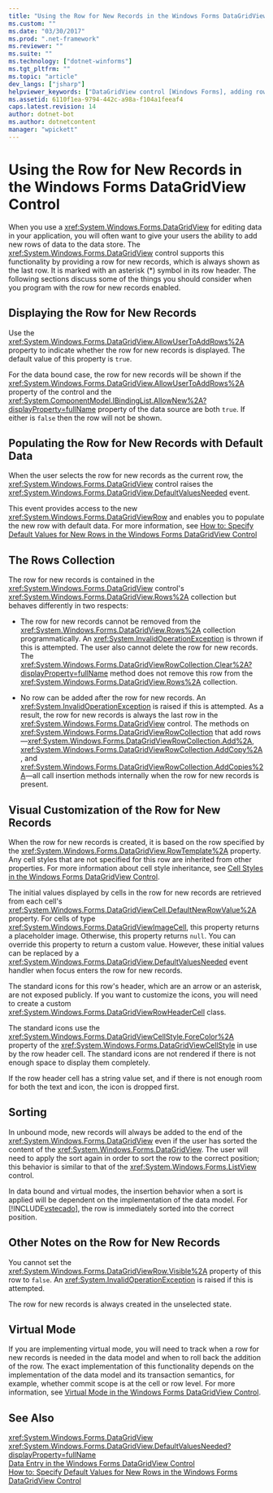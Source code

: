 ```yaml
---
title: "Using the Row for New Records in the Windows Forms DataGridView Control"
ms.custom: ""
ms.date: "03/30/2017"
ms.prod: ".net-framework"
ms.reviewer: ""
ms.suite: ""
ms.technology: ["dotnet-winforms"]
ms.tgt_pltfrm: ""
ms.topic: "article"
dev_langs: ["jsharp"]
helpviewer_keywords: ["DataGridView control [Windows Forms], adding rows for new records", "rows, new records", "DataGridView control [Windows Forms], data entry"]
ms.assetid: 6110f1ea-9794-442c-a98a-f104a1feeaf4
caps.latest.revision: 14
author: dotnet-bot
ms.author: dotnetcontent
manager: "wpickett"
---
```

# Using the Row for New Records in the Windows Forms DataGridView Control
When you use a <xref:System.Windows.Forms.DataGridView> for editing data in your application, you will often want to give your users the ability to add new rows of data to the data store. The <xref:System.Windows.Forms.DataGridView> control supports this functionality by providing a row for new records, which is always shown as the last row. It is marked with an asterisk (*) symbol in its row header. The following sections discuss some of the things you should consider when you program with the row for new records enabled.  
  
## Displaying the Row for New Records  
 Use the <xref:System.Windows.Forms.DataGridView.AllowUserToAddRows%2A> property to indicate whether the row for new records is displayed. The default value of this property is `true`.  
  
 For the data bound case, the row for new records will be shown if the <xref:System.Windows.Forms.DataGridView.AllowUserToAddRows%2A> property of the control and the <xref:System.ComponentModel.IBindingList.AllowNew%2A?displayProperty=fullName> property of the data source are both `true`. If either is `false` then the row will not be shown.  
  
## Populating the Row for New Records with Default Data  
 When the user selects the row for new records as the current row, the <xref:System.Windows.Forms.DataGridView> control raises the <xref:System.Windows.Forms.DataGridView.DefaultValuesNeeded> event.  
  
 This event provides access to the new <xref:System.Windows.Forms.DataGridViewRow> and enables you to populate the new row with default data. For more information, see [How to: Specify Default Values for New Rows in the Windows Forms DataGridView Control](../../../../docs/framework/winforms/controls/specify-default-values-for-new-rows-in-the-datagrid.md)  
  
## The Rows Collection  
 The row for new records is contained in the <xref:System.Windows.Forms.DataGridView> control's <xref:System.Windows.Forms.DataGridView.Rows%2A> collection but behaves differently in two respects:  
  
-   The row for new records cannot be removed from the <xref:System.Windows.Forms.DataGridView.Rows%2A> collection programmatically. An <xref:System.InvalidOperationException> is thrown if this is attempted. The user also cannot delete the row for new records. The <xref:System.Windows.Forms.DataGridViewRowCollection.Clear%2A?displayProperty=fullName> method does not remove this row from the <xref:System.Windows.Forms.DataGridView.Rows%2A> collection.  
  
-   No row can be added after the row for new records. An <xref:System.InvalidOperationException> is raised if this is attempted. As a result, the row for new records is always the last row in the <xref:System.Windows.Forms.DataGridView> control. The methods on <xref:System.Windows.Forms.DataGridViewRowCollection> that add rows—<xref:System.Windows.Forms.DataGridViewRowCollection.Add%2A>, <xref:System.Windows.Forms.DataGridViewRowCollection.AddCopy%2A>, and <xref:System.Windows.Forms.DataGridViewRowCollection.AddCopies%2A>—all call insertion methods internally when the row for new records is present.  
  
## Visual Customization of the Row for New Records  
 When the row for new records is created, it is based on the row specified by the <xref:System.Windows.Forms.DataGridView.RowTemplate%2A> property. Any cell styles that are not specified for this row are inherited from other properties. For more information about cell style inheritance, see [Cell Styles in the Windows Forms DataGridView Control](../../../../docs/framework/winforms/controls/cell-styles-in-the-windows-forms-datagridview-control.md).  
  
 The initial values displayed by cells in the row for new records are retrieved from each cell's <xref:System.Windows.Forms.DataGridViewCell.DefaultNewRowValue%2A> property. For cells of type <xref:System.Windows.Forms.DataGridViewImageCell>, this property returns a placeholder image. Otherwise, this property returns `null`. You can override this property to return a custom value. However, these initial values can be replaced by a <xref:System.Windows.Forms.DataGridView.DefaultValuesNeeded> event handler when focus enters the row for new records.  
  
 The standard icons for this row's header, which are an arrow or an asterisk, are not exposed publicly. If you want to customize the icons, you will need to create a custom <xref:System.Windows.Forms.DataGridViewRowHeaderCell> class.  
  
 The standard icons use the <xref:System.Windows.Forms.DataGridViewCellStyle.ForeColor%2A> property of the <xref:System.Windows.Forms.DataGridViewCellStyle> in use by the row header cell. The standard icons are not rendered if there is not enough space to display them completely.  
  
 If the row header cell has a string value set, and if there is not enough room for both the text and icon, the icon is dropped first.  
  
## Sorting  
 In unbound mode, new records will always be added to the end of the <xref:System.Windows.Forms.DataGridView> even if the user has sorted the content of the <xref:System.Windows.Forms.DataGridView>. The user will need to apply the sort again in order to sort the row to the correct position; this behavior is similar to that of the <xref:System.Windows.Forms.ListView> control.  
  
 In data bound and virtual modes, the insertion behavior when a sort is applied will be dependent on the implementation of the data model. For [!INCLUDE[vstecado](../../../../includes/vstecado-md.md)], the row is immediately sorted into the correct position.  
  
## Other Notes on the Row for New Records  
 You cannot set the <xref:System.Windows.Forms.DataGridViewRow.Visible%2A> property of this row to `false`. An <xref:System.InvalidOperationException> is raised if this is attempted.  
  
 The row for new records is always created in the unselected state.  
  
## Virtual Mode  
 If you are implementing virtual mode, you will need to track when a row for new records is needed in the data model and when to roll back the addition of the row. The exact implementation of this functionality depends on the implementation of the data model and its transaction semantics, for example, whether commit scope is at the cell or row level. For more information, see [Virtual Mode in the Windows Forms DataGridView Control](../../../../docs/framework/winforms/controls/virtual-mode-in-the-windows-forms-datagridview-control.md).  
  
## See Also  
 <xref:System.Windows.Forms.DataGridView>   
 <xref:System.Windows.Forms.DataGridView.DefaultValuesNeeded?displayProperty=fullName>   
 [Data Entry in the Windows Forms DataGridView Control](../../../../docs/framework/winforms/controls/data-entry-in-the-windows-forms-datagridview-control.md)   
 [How to: Specify Default Values for New Rows in the Windows Forms DataGridView Control](../../../../docs/framework/winforms/controls/specify-default-values-for-new-rows-in-the-datagrid.md)
